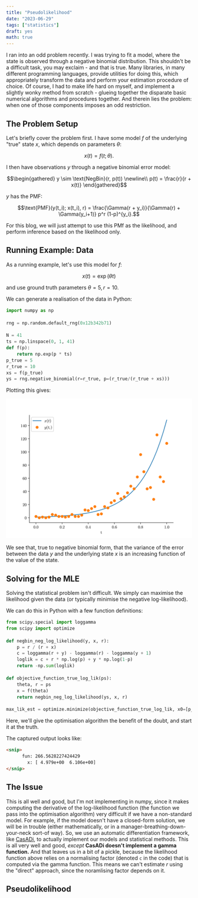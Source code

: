 ```yaml
---
title: "Pseudolikelihood"
date: "2023-06-29"
tags: ["statistics"]
draft: yes
math: true
---
```


I ran into an odd problem recently. I was trying to fit a model, where the state is observed through a negative binomial distribution. This shouldn't be a difficult task, you may exclaim - and that is true. Many libraries, in many different programming languages, provide utilities for doing this, which appropriately transform the data and perform your estimation procedure of choice.
Of course, I had to make life hard on myself, and implement a slightly wonky method from scratch - glueing together the disparate basic numerical algorithms and procedures together. And therein lies the problem: when one of those components imposes an odd restriction.

## The Problem Setup

Let's briefly cover the problem first. I have some model $f$ of the underlying "true" state $x$, which depends on parameters $\theta$:

$$x(t) = f(t; \theta).$$

I then have observations $y$ through a negative binomial error model:

$$\begin{gathered}
y \sim \text{NegBin}(r, p(t)) \newline\\ 
p(t) = \frac{r}{r + x(t)}
\end{gathered}$$

$y$ has the PMF:

$$\text{PMF}(y(t_i); x(t_i), r) = \frac{\Gamma(r + y_i)}{\Gamma(r) + \Gamma(y_i+1)} p^r (1-p)^{y_i}.$$

For this blog, we will just attempt to use this PMf as the likelihood, and perform inference based on the likelihood only.

## Running Example: Data

As a running example, let's use this model for $f$:

$$x(t) = \exp(\theta t)$$

and use ground truth parameters $\theta = 5, r = 10$.

We can generate a realisation of the data in Python:

```python
import numpy as np

rng = np.random.default_rng(0x12b342b71)

N = 41
ts = np.linspace(0, 1, 41)
def f(p):
    return np.exp(p * ts)
p_true = 5
r_true = 10
xs = f(p_true)
ys = rng.negative_binomial(r=r_true, p=(r_true/(r_true + xs)))
```

Plotting this gives:

![A realisation of observations from the model](/images/blog/pseudoll/data.png)

We see that, true to negative binomial form, that the variance of the error between the data $y$ and the underlying state $x$ is an increasing function of the value of the state.

## Solving for the MLE

Solving the statistical problem isn't difficult. We simply can maximise the likelihood given the data (or typically minimise the negative log-likelihood).

We can do this in Python with a few function definitions:

```python
from scipy.special import loggamma
from scipy import optimize

def negbin_neg_log_likelihood(y, x, r):
    p = r / (r + x)
    c = loggamma(r + y) - loggamma(r) - loggamma(y + 1)
    loglik = c + r * np.log(p) + y * np.log(1-p)
    return -np.sum(loglik)

def objective_function_true_log_lik(ps):
    theta, r = ps
    x = f(theta)
    return negbin_neg_log_likelihood(ys, x, r)

max_lik_est = optimize.minimize(objective_function_true_log_lik, x0=[p_true, r_true])
```
Here, we'll give the optimisation algorithm the benefit of the doubt, and start it at the truth.

The captured output looks like:

```html
<snip>
      fun: 266.5628227424429
        x: [ 4.979e+00  6.106e+00]
</snip>
```

## The Issue

This is all well and good, but I'm not implementing in numpy, since it makes computing the derivative of the log-likelihood function (the function we pass into the optimisation algorithm) very difficult if we have a non-standard model. For example, if the model doesn't have a closed-form solution, we will be in trouble (either mathematically, or in a manager-breathing-down-your-neck sort-of way).
So, we use an automatic differentiation framework, like [CasADi](https://web.casadi.org), to actually implement our models and statistical methods.
This is all very well and good, _except_
**CasADi doesn't implement a gamma function.**
And that leaves us in a bit of a pickle, because the likelihood function above relies on a normalising factor (denoted `c` in the code) that is computed via the gamma function. This means we can't estimate $r$ using the "direct" approach, since the noramlising factor depends on it.

## Pseudolikelihood


